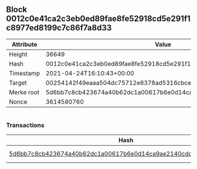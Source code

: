 ## Block 0012c0e41ca2c3eb0ed89fae8fe52918cd5e291f1c8977ed8199c7c86f7a8d33

Attribute | Value
--- | ---
Height | 36649
Hash | 0012c0e41ca2c3eb0ed89fae8fe52918cd5e291f1c8977ed8199c7c86f7a8d33
Timestamp | 2021-04-24T16:10:43+00:00
Target | 00254142f49eaaa504dc75712e8378ad5316cbcead634704b3734b6271167cc4
Merke root | 5d6bb7c8cb423674a40b62dc1a00617b6e0d14ca9ae2140cdc01172f60e7d442
Nonce | 3614580760

```

```

### Transactions

Hash | Amount
--- | ---
[5d6bb7c8cb423674a40b62dc1a00617b6e0d14ca9ae2140cdc01172f60e7d442](5d6bb7c8cb423674a40b62dc1a00617b6e0d14ca9ae2140cdc01172f60e7d442.md) | 10.00000000 SKEPTI 
